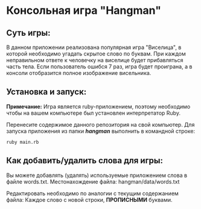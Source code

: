 Консольная игра "Hangman"
===

## Суть игры:

В данном приложении реализована популярная игра "Виселица", в которой необходимо угадать скрытое слово
по буквам. При каждом неправильном ответе к человечку на виселице будет прибавляться часть
тела. Если пользователь ошибся 7 раз, игра будет проиграна, а в консоли отобразится 
полное изображение висельника.

## Установка и запуск:

**Примечание:** Игра является ruby-приложением, поэтому необходимо чтобы на вашем компьютере был 
установлен интерпретатор Ruby.

Перенесите содержимое данного репозитория на свой компьютер.
Для запуска приложения из папки ***hangman*** выполнить в командной строке:

```
ruby main.rb
```

## Как добавить/удалить слова для игры:

Вы можете добавлять (удалять) используемые приложением слова в файле words.txt.
Местонахождение файла: hangman/data/words.txt

Редактировать необходимо по аналогии с текущим содержанием файла: Каждое слово с 
новой строки, **ПРОПИСНЫМИ** буквами.

